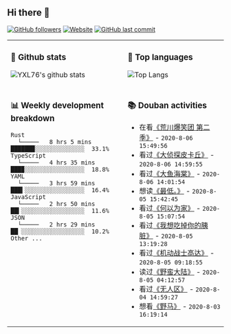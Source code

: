 ## Hi there 👋

[![GitHub followers](https://img.shields.io/github/followers/YXL76?style=for-the-badge&color=blue)](https://github.com/YXL76?tab=followers)
[![Website](https://img.shields.io/website?style=for-the-badge&up_message=Blog&url=https%3A%2F%2Fyxl76.net%2F&color=brightgreen)](https://yxl76.net)
[![GitHub last commit](https://img.shields.io/github/last-commit/YXL76/YXL76?label=update&style=for-the-badge&color=orange)](https://github.com/YXL76/YXL76)

<table>
<tr>
<td valign="top" width="54%">

### 🔭 Github stats

![YXL76's github stats](https://github-readme-stats.yxl76.vercel.app/api?username=YXL76&count_private=true&show_icons=true&theme=tokyonight)

</td>

<td valign="top" width="46%">

### 🌱 Top languages

![Top Langs](https://github-readme-stats.yxl76.vercel.app/api/top-langs/?username=YXL76&layout=compact&theme=tokyonight)

</td>
</tr>
<tr>
<td valign="top" width="54%">

### 📊 Weekly development breakdown

```text
Rust
  └─────   8 hrs 5 mins   ██████▉░░░░░░░░░░░░░░  33.1%
TypeScript
  └─────   4 hrs 35 mins  ███▉░░░░░░░░░░░░░░░░░  18.8%
YAML
  └─────   3 hrs 59 mins  ███▍░░░░░░░░░░░░░░░░░  16.4%
JavaScript
  └─────   2 hrs 50 mins  ██▍░░░░░░░░░░░░░░░░░░  11.6%
JSON
  └─────   2 hrs 29 mins  ██▏░░░░░░░░░░░░░░░░░░  10.2%
Other ...
```

</td>
<td valign="top" width="46%">

### 📚 Douban activities

- 在看[《荒川爆笑团 第二季》](http://movie.douban.com/subject/4893988/) - `2020-8-06 15:49:56`
- 看过[《大侦探皮卡丘》](http://movie.douban.com/subject/26835471/) - `2020-8-06 14:59:55`
- 看过[《大鱼海棠》](http://movie.douban.com/subject/5045678/) - `2020-8-06 14:01:54`
- 想读[《最低。》](https://book.douban.com/subject/30170904/) - `2020-8-05 15:42:45`
- 看过[《何以为家》](http://movie.douban.com/subject/30170448/) - `2020-8-05 15:07:54`
- 看过[《我想吃掉你的胰脏》](http://movie.douban.com/subject/27107140/) - `2020-8-05 13:19:28`
- 看过[《机动战士高达》](http://movie.douban.com/subject/1766697/) - `2020-8-05 09:18:55`
- 读过[《野蛮大陆》](https://book.douban.com/subject/26354440/) - `2020-8-05 04:12:57`
- 看过[《无人区》](http://movie.douban.com/subject/3804891/) - `2020-8-04 14:59:27`
- 想看[《野马》](http://movie.douban.com/subject/26372545/) - `2020-8-03 16:19:14`

</td>
</tr>
</table>

<!--
**YXL76/YXL76** is a ✨ _special_ ✨ repository because its `README.md` (this file) appears on your GitHub profile.

Here are some ideas to get you started:

- 🔭 I’m currently working on ...
- 🌱 I’m currently learning ...
- 👯 I’m looking to collaborate on ...
- 🤔 I’m looking for help with ...
- 💬 Ask me about ...
- 📫 How to reach me: ...
- 😄 Pronouns: ...
- ⚡ Fun fact: ...
-->
